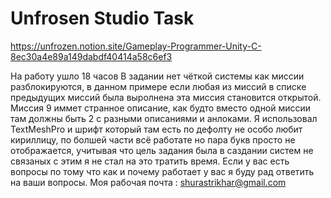 ﻿# Unfrosen Studio Task
 https://unfrozen.notion.site/Gameplay-Programmer-Unity-C-8ec30a4e89a149dabdf40414a58c6ef3

 На работу ушло 18 часов
 В задании нет чёткой системы как миссии разблокируются, в данном примере если любая из миссий в списке предыдущих миссий была выролнена эта миссия становится открытой.
 Миссия 9 иммет странное описание, как будто вместо одной миссии там должны быть 2 с разными описаниями и анлоками.
 Я использовал TextMeshPro и шрифт который там есть по дефолту не особо любит кириллицу, по болшей части всё работате но пара букв просто не отображается, учитывая что цель задания была в саздании систем не связаных с этим я не стал на это тратить время.
 Если у вас есть вопросы по тому что как и почему работает у вас я буду рад ответить на ваши вопросы. Моя рабочая почта : shurastrikhar@gmail.com
